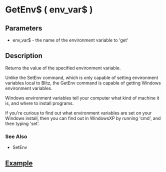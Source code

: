 # GetEnv$ ( env_var$ )

## Parameters

- env_var$ - the name of the environment variable to 'get'

## Description

Returns the value of the specified environment variable.
Unlike the SetEnv command, which is only capable of setting environment variables local to Blitz, the GetEnv command is capable of getting Windows environment variables.
Windows environment variables tell your computer what kind of machine it is, and where to install programs.If you're curious to find out what environment variables are set on your Windows install, then you can find out in WindowsXP by running 'cmd', and then typing 'set'.
### See Also
- SetEnv
## [Example](examples/GetEnv.bb)
